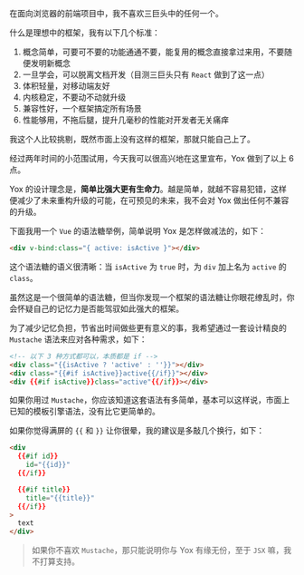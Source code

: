 在面向浏览器的前端项目中，我不喜欢三巨头中的任何一个。

什么是理想中的框架，我有以下几个标准：

1. 概念简单，可要可不要的功能通通不要，能复用的概念直接拿过来用，不要随便发明新概念
2. 一旦学会，可以脱离文档开发（目测三巨头只有 `React` 做到了这一点）
3. 体积轻量，对移动端友好
4. 内核稳定，不要动不动就升级
5. 兼容性好，一个框架搞定所有场景
6. 性能够用，不拖后腿，提升几毫秒的性能对开发者无关痛痒

我这个人比较挑剔，既然市面上没有这样的框架，那就只能自己上了。

经过两年时间的小范围试用，今天我可以很高兴地在这里宣布，Yox 做到了以上 6 点。

Yox 的设计理念是，**简单比强大更有生命力**。越是简单，就越不容易犯错，这样便减少了未来重构升级的可能，在可预见的未来，我不会对 Yox 做出任何不兼容的升级。

下面我用一个 `Vue` 的语法糖举例，简单说明 Yox 是怎样做减法的，如下：

```html
<div v-bind:class="{ active: isActive }"></div>
```

这个语法糖的语义很清晰：当 `isActive` 为 `true` 时，为 `div` 加上名为 `active` 的 `class`。

虽然这是一个很简单的语法糖，但当你发现一个框架的语法糖让你眼花缭乱时，你会怀疑自己的记忆力是否能驾驭如此强大的框架。

为了减少记忆负担，节省出时间做些更有意义的事，我希望通过一套设计精良的 `Mustache` 语法来应对各种需求，如下：

```html
<!-- 以下 3 种方式都可以，本质都是 if -->
<div class="{{isActive ? 'active' : ''}}"></div>
<div class="{{#if isActive}}active{{/if}}"></div>
<div {{#if isActive}}class="active"{{/if}}></div>
```

如果你用过 `Mustache`，你应该知道这套语法有多简单，基本可以这样说，市面上已知的模板引擎语法，没有比它更简单的。

如果你觉得满屏的 `{{` 和 `}}` 让你很晕，我的建议是多敲几个换行，如下：

```html
<div
  {{#if id}}
    id="{{id}}"
  {{/if}}

  {{#if title}}
    title="{{title}}"
  {{/if}}
>
  text
</div>
```

> 如果你不喜欢 `Mustache`，那只能说明你与 Yox 有缘无份，至于 `JSX` 嘛，我不打算支持。
